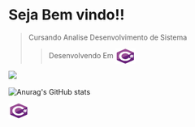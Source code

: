 # Seja Bem vindo!!
> Cursando Analise Desenvolvimento de Sistema
>> Desenvolvendo Em <img align="center" alt="Rafa-Csharp" height="30" width="40" src="https://raw.githubusercontent.com/devicons/devicon/master/icons/csharp/csharp-original.svg">


<img height="90em" src="https://github-readme-stats.vercel.app/api/top-langs/?username=j-igorsilva&layout=compact&langs_count=7&theme=dark"/>
 
  
 </div> 

![Anurag's GitHub stats](https://github-readme-stats.vercel.app/api?username=j-igorsilva&count_private=true&show_icons=true&theme=merko)

<img align="center" alt="Rafa-Csharp" height="30" width="40" src="https://raw.githubusercontent.com/devicons/devicon/master/icons/csharp/csharp-original.svg">



